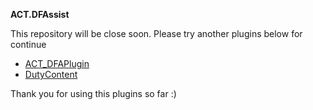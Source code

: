 **ACT.DFAssist**

This repository will be close soon.
Please try another plugins below for continue
* [ACT_DFAPlugin](https://github.com/qitana/ACT_DFAPlugin)
* [DutyContent](https://github.com/kshman/DutyContent)

Thank you for using this plugins so far :)
